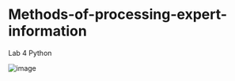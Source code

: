 # Methods-of-processing-expert-information
Lab 4 Python

![image](https://user-images.githubusercontent.com/61407314/132892993-fb29407e-e73e-4414-9248-aa8110cba4a3.png)
